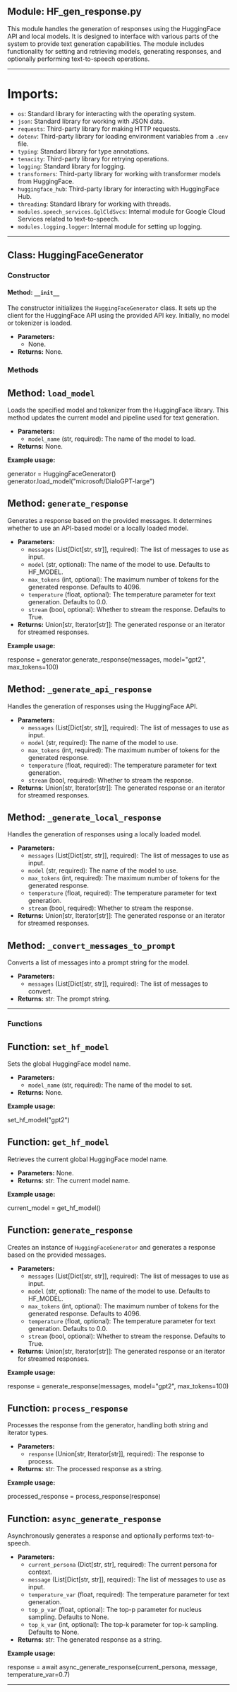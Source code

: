 ## Module: HF_gen_response.py

This module handles the generation of responses using the HuggingFace API and local models. It is designed to interface with various parts of the system to provide text generation capabilities. The module includes functionality for setting and retrieving models, generating responses, and optionally performing text-to-speech operations.

---

# Imports:

- `os`: Standard library for interacting with the operating system.
- `json`: Standard library for working with JSON data.
- `requests`: Third-party library for making HTTP requests.
- `dotenv`: Third-party library for loading environment variables from a `.env` file.
- `typing`: Standard library for type annotations.
- `tenacity`: Third-party library for retrying operations.
- `logging`: Standard library for logging.
- `transformers`: Third-party library for working with transformer models from HuggingFace.
- `huggingface_hub`: Third-party library for interacting with HuggingFace Hub.
- `threading`: Standard library for working with threads.
- `modules.speech_services.GglCldSvcs`: Internal module for Google Cloud Services related to text-to-speech.
- `modules.logging.logger`: Internal module for setting up logging.

---

## Class: HuggingFaceGenerator

### Constructor
#### Method: `__init__`

The constructor initializes the `HuggingFaceGenerator` class. It sets up the client for the HuggingFace API using the provided API key. Initially, no model or tokenizer is loaded.

- **Parameters:**
  - None.
- **Returns:** None.

### Methods

## Method: `load_model`

Loads the specified model and tokenizer from the HuggingFace library. This method updates the current model and pipeline used for text generation.

- **Parameters:**
  - `model_name` (str, required): The name of the model to load.
- **Returns:** None.

**Example usage:**

generator = HuggingFaceGenerator()
generator.load_model("microsoft/DialoGPT-large")


## Method: `generate_response`

Generates a response based on the provided messages. It determines whether to use an API-based model or a locally loaded model.

- **Parameters:**
  - `messages` (List[Dict[str, str]], required): The list of messages to use as input.
  - `model` (str, optional): The name of the model to use. Defaults to HF_MODEL.
  - `max_tokens` (int, optional): The maximum number of tokens for the generated response. Defaults to 4096.
  - `temperature` (float, optional): The temperature parameter for text generation. Defaults to 0.0.
  - `stream` (bool, optional): Whether to stream the response. Defaults to True.
- **Returns:** Union[str, Iterator[str]]: The generated response or an iterator for streamed responses.

**Example usage:**

response = generator.generate_response(messages, model="gpt2", max_tokens=100)


## Method: `_generate_api_response`

Handles the generation of responses using the HuggingFace API.

- **Parameters:**
  - `messages` (List[Dict[str, str]], required): The list of messages to use as input.
  - `model` (str, required): The name of the model to use.
  - `max_tokens` (int, required): The maximum number of tokens for the generated response.
  - `temperature` (float, required): The temperature parameter for text generation.
  - `stream` (bool, required): Whether to stream the response.
- **Returns:** Union[str, Iterator[str]]: The generated response or an iterator for streamed responses.

## Method: `_generate_local_response`

Handles the generation of responses using a locally loaded model.

- **Parameters:**
  - `messages` (List[Dict[str, str]], required): The list of messages to use as input.
  - `model` (str, required): The name of the model to use.
  - `max_tokens` (int, required): The maximum number of tokens for the generated response.
  - `temperature` (float, required): The temperature parameter for text generation.
  - `stream` (bool, required): Whether to stream the response.
- **Returns:** Union[str, Iterator[str]]: The generated response or an iterator for streamed responses.

## Method: `_convert_messages_to_prompt`

Converts a list of messages into a prompt string for the model.

- **Parameters:**
  - `messages` (List[Dict[str, str]], required): The list of messages to convert.
- **Returns:** str: The prompt string.

---

### Functions

## Function: `set_hf_model`

Sets the global HuggingFace model name.

- **Parameters:**
  - `model_name` (str, required): The name of the model to set.
- **Returns:** None.

**Example usage:**

set_hf_model("gpt2")


## Function: `get_hf_model`

Retrieves the current global HuggingFace model name.

- **Parameters:** None.
- **Returns:** str: The current model name.

**Example usage:**

current_model = get_hf_model()


## Function: `generate_response`

Creates an instance of `HuggingFaceGenerator` and generates a response based on the provided messages.

- **Parameters:**
  - `messages` (List[Dict[str, str]], required): The list of messages to use as input.
  - `model` (str, optional): The name of the model to use. Defaults to HF_MODEL.
  - `max_tokens` (int, optional): The maximum number of tokens for the generated response. Defaults to 4096.
  - `temperature` (float, optional): The temperature parameter for text generation. Defaults to 0.0.
  - `stream` (bool, optional): Whether to stream the response. Defaults to True.
- **Returns:** Union[str, Iterator[str]]: The generated response or an iterator for streamed responses.

**Example usage:**

response = generate_response(messages, model="gpt2", max_tokens=100)


## Function: `process_response`

Processes the response from the generator, handling both string and iterator types.

- **Parameters:**
  - `response` (Union[str, Iterator[str]], required): The response to process.
- **Returns:** str: The processed response as a string.

**Example usage:**

processed_response = process_response(response)


## Function: `async_generate_response`

Asynchronously generates a response and optionally performs text-to-speech.

- **Parameters:**
  - `current_persona` (Dict[str, str], required): The current persona for context.
  - `message` (List[Dict[str, str]], required): The list of messages to use as input.
  - `temperature_var` (float, required): The temperature parameter for text generation.
  - `top_p_var` (float, optional): The top-p parameter for nucleus sampling. Defaults to None.
  - `top_k_var` (int, optional): The top-k parameter for top-k sampling. Defaults to None.
- **Returns:** str: The generated response as a string.

**Example usage:**

response = await async_generate_response(current_persona, message, temperature_var=0.7)


---
